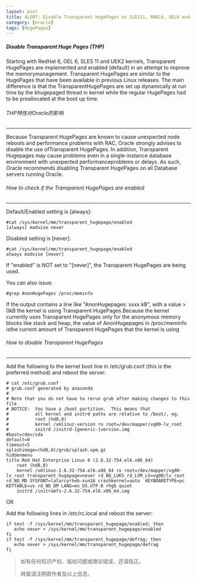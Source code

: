 ```yaml
---
layout: post
title: ALERT: Disable Transparent HugePages on SLES11, RHEL6, OEL6 and UEK2 Kernels (Doc ID 1557478.1)
category: [oracle]
tags: [HugePages]
---
```


##### Disable Transparent Huge Pages (THP) 
Starting with RedHat 6, OEL 6, SLES 11 and UEK2 kernels, Transparent HugePages are implemented and enabled (default) in an attempt to improve the memorymanagement.  Transparent HugePages are similar to the HugePages that have been available in previous Linux releases.  The main difference is that the TransparentHugePages are set up dynamically at run time by the khugepaged thread in kernel while the regular HugePages had to be preallocated at the boot up time.

###### THP特性对Oracle的影响
----
Because Transparent HugePages are known to cause unexpected node reboots and performance problems with RAC, Oracle strongly advises to disable the use ofTransparent HugePages. In addition, Transparent Hugepages may cause problems even in a single-instance database environment with unexpected performanceproblems or delays. As such, Oracle recommends disabling Transparent HugePages on all Database servers running Oracle.

###### How to check if the Transparent HugePages are enabled
----
Default/Enabled setting is  [always]:
```
#cat /sys/kernel/mm/transparent_hugepage/enabled
[always] madvise never

```

Disabled setting is [never]:
```
#cat /sys/kernel/mm/transparent_hugepage/enabled
always madvise [never]

```

If "enabled" is NOT set to "[never]", the Transparent HugePages are being used.

You can also issue:
```
#grep AnonHugePages /proc/meminfo
```
If the output contains a line like "AnonHugepages: xxxx kB", with a value > 0kB the kernel is using Transparent HugePages.Because the kernel currently uses Transparent HugePages only for the anonymous memory blocks like stack and heap, the value of AnonHugepages in /proc/meminfo isthe current amount of Transparent HugePages that the kernel is using

###### How to disable Transparent HugePages
----
Add the following to the kernel boot line in /etc/grub.conf (this is the preferred method) and reboot the server:
```
# cat /etc/grub.conf
# grub.conf generated by anaconda
#
# Note that you do not have to rerun grub after making changes to this file
# NOTICE:  You have a /boot partition.  This means that
#          all kernel and initrd paths are relative to /boot/, eg.
#          root (hd0,0)
#          kernel /vmlinuz-version ro root=/dev/mapper/vg00-lv_root
#          initrd /initrd-[generic-]version.img
#boot=/dev/sda
default=0
timeout=5
splashimage=(hd0,0)/grub/splash.xpm.gz
hiddenmenu
title Red Hat Enterprise Linux 6 (2.6.32-754.el6.x86_64)
	root (hd0,0)
	kernel /vmlinuz-2.6.32-754.el6.x86_64 ro root=/dev/mapper/vg00-lv_root transparent_hugepage=never rd_NO_LUKS rd_LVM_LV=vg00/lv_root rd_NO_MD SYSFONT=latarcyrheb-sun16 crashkernel=auto  KEYBOARDTYPE=pc KEYTABLE=us rd_NO_DM LANG=en_US.UTF-8 rhgb quiet
	initrd /initramfs-2.6.32-754.el6.x86_64.img
```

OR

Add the following lines in /etc/rc.local and reboot the server:

```
if test -f /sys/kernel/mm/transparent_hugepage/enabled; then   
   echo never > /sys/kernel/mm/transparent_hugepage/enabled
fi
if test -f /sys/kernel/mm/transparent_hugepage/defrag; then   
   echo never > /sys/kernel/mm/transparent_hugepage/defrag
fi
```

> 如有任何知识产权、版权问题或理论错误，还请指正。
>
> 转载请注明原作者及以上信息。
